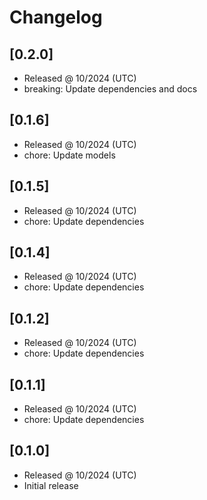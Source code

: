 # Changelog

## [0.2.0]

- Released @ 10/2024 (UTC)
- breaking: Update dependencies and docs

## [0.1.6]

- Released @ 10/2024 (UTC)
- chore: Update models

## [0.1.5]

- Released @ 10/2024 (UTC)
- chore: Update dependencies

## [0.1.4]

- Released @ 10/2024 (UTC)
- chore: Update dependencies

## [0.1.2]

- Released @ 10/2024 (UTC)
- chore: Update dependencies

## [0.1.1]

- Released @ 10/2024 (UTC)
- chore: Update dependencies

## [0.1.0]

- Released @ 10/2024 (UTC)
- Initial release
